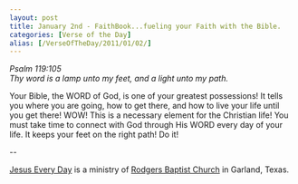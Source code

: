 ```yaml
---
layout: post
title: January 2nd - FaithBook...fueling your Faith with the Bible.
categories: [Verse of the Day]
alias: [/VerseOfTheDay/2011/01/02/]
---
```


_Psalm 119:105  
Thy word is a lamp unto my feet, and a light unto my path._

Your Bible, the WORD of God, is one of your greatest possessions!
It tells you where you are going, how to get there, and how to live
your life until you get there! WOW! This is a necessary element for
the Christian life! You must take time to connect with God through
His WORD every day of your life. It keeps your feet on the right
path! Do it!

 --

<a href=http://jesuseveryday.net>Jesus Every Day</a> is a ministry of <a href=http://rodgersbaptist.net>Rodgers Baptist Church</a> in Garland, Texas.
